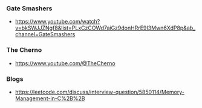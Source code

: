 ### Gate Smashers
* https://www.youtube.com/watch?v=bkSWJJZNgf8&list=PLxCzCOWd7aiGz9donHRrE9I3Mwn6XdP8p&ab_channel=GateSmashers

### The Cherno
* https://www.youtube.com/@TheCherno

### Blogs
* https://leetcode.com/discuss/interview-question/5850114/Memory-Management-in-C%2B%2B
